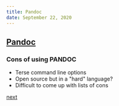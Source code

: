 ```yaml
---
title: Pandoc
date: September 22, 2020
---
```


## [Pandoc](https://pandoc.org/)

### Cons of using PANDOC

- Terse command line options
- Open source but in a "hard" language?
- Difficult to come up with lists of cons

[next](/150-sqlite3.html)
